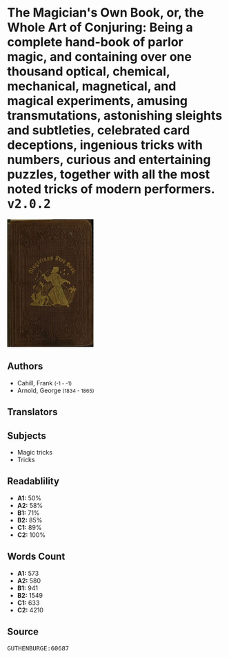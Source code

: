 # The Magician's Own Book, or, the Whole Art of Conjuring: Being a complete hand-book of parlor magic, and containing over one thousand optical, chemical, mechanical, magnetical, and magical experiments, amusing transmutations, astonishing sleights and subtleties, celebrated card deceptions, ingenious tricks with numbers, curious and entertaining puzzles, together with all the most noted tricks of modern performers. <kbd>v2.0.2</kbd>

![](./cover.medium.jpg "")

## Authors


 - Cahill, Frank <small>(-1 - -1)</small>
 - Arnold, George <small>(1834 - 1865)</small>

## Translators



## Subjects


 - Magic tricks
 - Tricks

## Readablility


 - **A1:** 50%
 - **A2:** 58%
 - **B1:** 71%
 - **B2:** 85%
 - **C1:** 89%
 - **C2:** 100%

## Words Count


 - **A1:** 573
 - **A2:** 580
 - **B1:** 941
 - **B2:** 1549
 - **C1:** 633
 - **C2:** 4210

## Source


<kbd>GUTHENBURGE:60687</kbd>
